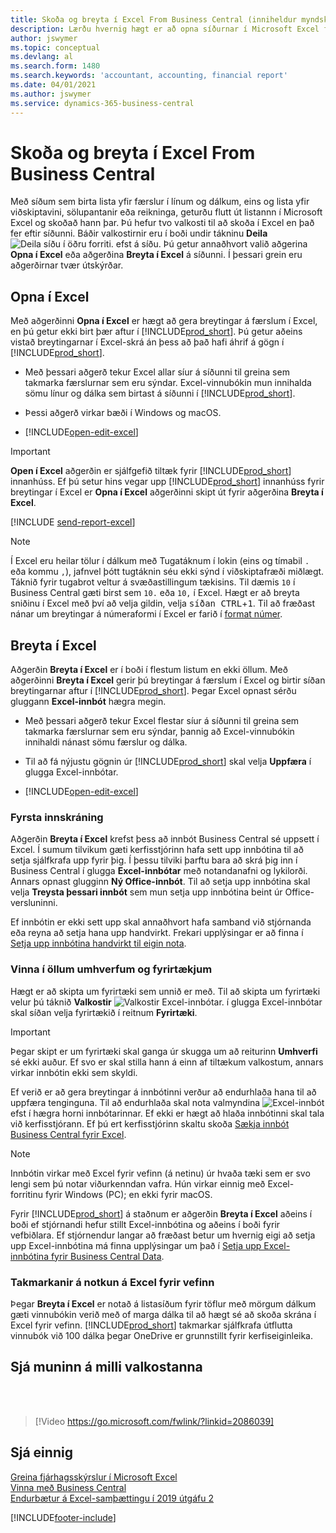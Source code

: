```yaml
---
title: Skoða og breyta í Excel From Business Central (inniheldur myndskeið)
description: Lærðu hvernig hægt er að opna síðurnar í Microsoft Excel frá Business Central til að fá betri gagnagreiningar.
author: jswymer
ms.topic: conceptual
ms.devlang: al
ms.search.form: 1480
ms.search.keywords: 'accountant, accounting, financial report'
ms.date: 04/01/2021
ms.author: jswymer
ms.service: dynamics-365-business-central
---
```

# Skoða og breyta í Excel From Business Central

Með síðum sem birta lista yfir færslur í línum og dálkum, eins og lista yfir viðskiptavini, sölupantanir eða reikninga, geturðu flutt út listannn í Microsoft Excel og skoðað hann þar. Þú hefur tvo valkosti til að skoða í Excel en það fer eftir síðunni. Báðir valkostirnir eru í boði undir tákninu **Deila** ![Deila síðu í öðru forriti.](media/share-icon.png) efst á síðu. Þú getur annaðhvort valið aðgerina **Opna í Excel** eða aðgerðina **Breyta í Excel** á síðunni. Í þessari grein eru aðgerðirnar tvær útskýrðar.

## Opna í Excel

Með aðgerðinni **Opna í Excel** er hægt að gera breytingar á færslum í Excel, en þú getur ekki birt þær aftur í [!INCLUDE[prod_short](includes/prod_short.md)]. Þú getur aðeins vistað breytingarnar í Excel-skrá án þess að það hafi áhrif á gögn í [!INCLUDE[prod_short](includes/prod_short.md)].

- Með þessari aðgerð tekur Excel allar síur á síðunni til greina sem takmarka færslurnar sem eru sýndar. Excel-vinnubókin mun innihalda sömu línur og dálka sem birtast á síðunni í [!INCLUDE[prod_short](includes/prod_short.md)].

- Þessi aðgerð virkar bæði í Windows og macOS.
- [!INCLUDE[open-edit-excel](includes/open-and-edit-excel.md)]

> [!IMPORTANT]
> **Open í Excel** aðgerðin er sjálfgefið tiltæk fyrir [!INCLUDE[prod_short](includes/prod_short.md)] innanhúss. Ef þú setur hins vegar upp [!INCLUDE[prod_short](includes/prod_short.md)] innanhúss fyrir breytingar í Excel er **Opna í Excel** aðgerðinni skipt út fyrir aðgerðina **Breyta í Excel**.

[!INCLUDE [send-report-excel](includes/send-report-excel.md)] 

> [!NOTE]
> Í Excel eru heilar tölur í dálkum með Tugatáknum í lokin (eins og tímabil  `.`  eða kommu  `,`), jafnvel þótt tugtáknin séu ekki sýnd í viðskiptafræði miðlægt. Táknið fyrir tugabrot veltur á svæðastillingum tækisins. Til dæmis  `10`  í Business Central gæti birst sem  `10.`  eða  `10,`  í Excel. Hægt er að breyta sniðinu í Excel með því að velja gildin, velja  <kbd>síðan CTRL</kbd>+<kbd>1</kbd>. Til að fræðast nánar um breytingar á númeraformi í Excel er farið í  [format númer](https://support.microsoft.com/office/format-numbers-f27f865b-2dc5-4970-b289-5286be8b994a).


## Breyta í Excel

Aðgerðin **Breyta í Excel** er í boði í flestum listum en ekki öllum. Með aðgerðinni **Breyta í Excel** gerir þú breytingar á færslum í Excel og birtir síðan breytingarnar aftur í [!INCLUDE[prod_short](includes/prod_short.md)]. Þegar Excel opnast sérðu gluggann **Excel-innbót** hægra megin.

- Með þessari aðgerð tekur Excel flestar síur á síðunni til greina sem takmarka færslurnar sem eru sýndar, þannig að Excel-vinnubókin innihaldi nánast sömu færslur og dálka.

- Til að fá nýjustu gögnin úr [!INCLUDE[prod_short](includes/prod_short.md)] skal velja **Uppfæra** í glugga Excel-innbótar.
- [!INCLUDE[open-edit-excel](includes/open-and-edit-excel.md)]

### Fyrsta innskráning

Aðgerðin **Breyta í Excel** krefst þess að innbót Business Central sé uppsett í Excel. Í sumum tilvikum gæti kerfisstjórinn hafa sett upp innbótina til að setja sjálfkrafa upp fyrir þig. Í þessu tilviki þarftu bara að skrá þig inn í Business Central í glugga **Excel-innbótar** með notandanafni og lykilorði. Annars opnast glugginn **Ný Office-innbót**. Til að setja upp innbótina skal velja **Treysta þessari innbót** sem mun setja upp innbótina beint úr Office-versluninni.

Ef innbótin er ekki sett upp skal annaðhvort hafa samband við stjórnanda eða reyna að setja hana upp handvirkt. Frekari upplýsingar er að finna í [Setja upp innbótina handvirkt til eigin nota](admin-deploy-excel-addin.md#install).

### Vinna í öllum umhverfum og fyrirtækjum

Hægt er að skipta um fyrirtæki sem unnið er með. Til að skipta um fyrirtæki velur þú táknið **Valkostir** ![Valkostir Excel-innbótar.](media/cogwheel.png "Valkostir Excel-innbótar") í glugga Excel-innbótar skal síðan velja fyrirtækið í reitnum **Fyrirtæki**.  

> [!IMPORTANT]
> Þegar skipt er um fyrirtæki skal ganga úr skugga um að reiturinn **Umhverfi** sé ekki auður. Ef svo er skal stilla hann á einn af tiltækum valkostum, annars virkar innbótin ekki sem skyldi.  

Ef verið er að gera breytingar á innbótinni verður að endurhlaða hana til að uppfæra tenginguna. Til að endurhlaða skal nota valmyndina ![Excel-innbót](media/excel-addin-menu.png "Valkostir Excel-innbótar") efst í hægra horni innbótarinnar. Ef ekki er hægt að hlaða innbótinni skal tala við kerfisstjórann. Ef þú ert kerfisstjórinn skaltu skoða [Sækja innbót Business Central fyrir Excel](admin-deploy-excel-addin.md).

> [!NOTE]
> Innbótin virkar með Excel fyrir vefinn (á netinu) úr hvaða tæki sem er svo lengi sem þú notar viðurkenndan vafra. Hún virkar einnig með Excel-forritinu fyrir Windows (PC); en ekki fyrir macOS.
>
> Fyrir [!INCLUDE[prod_short](includes/prod_short.md)] á staðnum er aðgerðin **Breyta í Excel** aðeins í boði ef stjórnandi hefur stillt Excel-innbótina og aðeins í boði fyrir vefbiðlara. Ef stjórnendur langar að fræðast betur um hvernig eigi að setja upp Excel-innbótina má finna upplýsingar um það í [Setja upp Excel-innbótina fyrir Business Central Data](/dynamics365/business-central/dev-itpro/administration/configuring-excel-addin).

### Takmarkanir á notkun á Excel fyrir vefinn 

Þegar **Breyta í Excel** er notað á listasíðum fyrir töflur með mörgum dálkum gæti vinnubókin verið með of marga dálka til að hægt sé að skoða skrána í Excel fyrir vefinn. [!INCLUDE[prod_short](includes/prod_short.md)] takmarkar sjálfkrafa útflutta vinnubók við 100 dálka þegar OneDrive er grunnstillt fyrir kerfiseiginleika. 

## Sjá muninn á milli valkostanna
<br><br>  

> [!Video https://go.microsoft.com/fwlink/?linkid=2086039]

## Sjá einnig

[Greina fjárhagsskýrslur í Microsoft Excel](finance-analyze-excel.md)  
[Vinna með Business Central](ui-work-product.md)  
[Endurbætur á Excel-samþættingu í 2019 útgáfu 2](/dynamics365-release-plan/2019wave2/dynamics365-business-central/enhancements-excel-integration)  


[!INCLUDE[footer-include](includes/footer-banner.md)]
